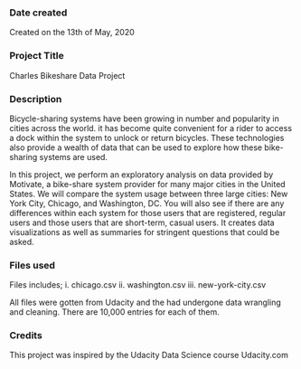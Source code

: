### Date created
Created on the 13th of May, 2020

### Project Title
Charles Bikeshare Data Project

### Description
Bicycle-sharing systems have been growing in number and popularity in cities across the world. it has become quite convenient for a rider to access a dock within the system to unlock or return bicycles. These technologies also provide a wealth of data that can be used to explore how these bike-sharing systems are used.

In this project, we perform an exploratory analysis on data provided by Motivate, a bike-share system provider for many major cities in the United States. We will compare the system usage between three large cities: New York City, Chicago, and Washington, DC. You will also see if there are any differences within each system for those users that are registered, regular users and those users that are short-term, casual users.
It creates data visualizations as well as summaries for stringent questions that could be asked.

### Files used
Files includes;
i. chicago.csv
ii. washington.csv
iii. new-york-city.csv

All files were gotten from Udacity and the had undergone data wrangling and cleaning.
There are 10,000 entries for each of them.

### Credits
This project was inspired by the Udacity Data Science course
Udacity.com
